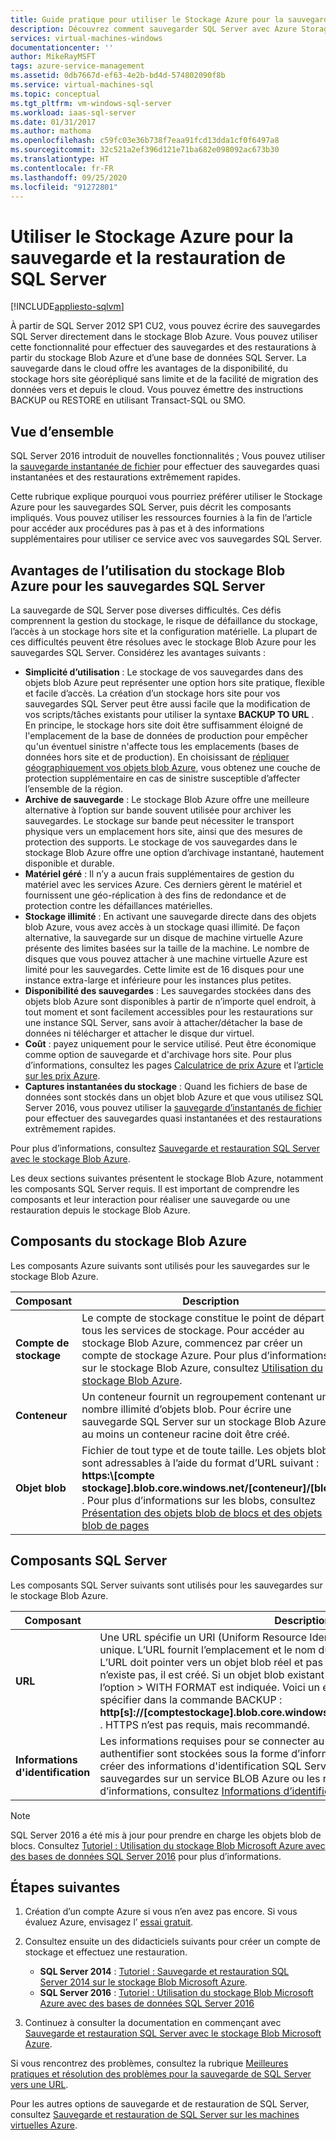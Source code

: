 ```yaml
---
title: Guide pratique pour utiliser le Stockage Azure pour la sauvegarde et la restauration de SQL Server | Microsoft Docs
description: Découvrez comment sauvegarder SQL Server avec Azure Storage. Explique les avantages de la sauvegarde des bases de données SQL sur le stockage Azure.
services: virtual-machines-windows
documentationcenter: ''
author: MikeRayMSFT
tags: azure-service-management
ms.assetid: 0db7667d-ef63-4e2b-bd4d-574802090f8b
ms.service: virtual-machines-sql
ms.topic: conceptual
ms.tgt_pltfrm: vm-windows-sql-server
ms.workload: iaas-sql-server
ms.date: 01/31/2017
ms.author: mathoma
ms.openlocfilehash: c59fc03e36b738f7eaa91fcd13dda1cf0f6497a8
ms.sourcegitcommit: 32c521a2ef396d121e71ba682e098092ac673b30
ms.translationtype: HT
ms.contentlocale: fr-FR
ms.lasthandoff: 09/25/2020
ms.locfileid: "91272801"
---
```

# <a name="use-azure-storage-for-sql-server-backup-and-restore"></a>Utiliser le Stockage Azure pour la sauvegarde et la restauration de SQL Server
[!INCLUDE[appliesto-sqlvm](../../includes/appliesto-sqlvm.md)]

À partir de SQL Server 2012 SP1 CU2, vous pouvez écrire des sauvegardes SQL Server directement dans le stockage Blob Azure. Vous pouvez utiliser cette fonctionnalité pour effectuer des sauvegardes et des restaurations à partir du stockage Blob Azure et d’une base de données SQL Server. La sauvegarde dans le cloud offre les avantages de la disponibilité, du stockage hors site géorépliqué sans limite et de la facilité de migration des données vers et depuis le cloud. Vous pouvez émettre des instructions BACKUP ou RESTORE en utilisant Transact-SQL ou SMO.

## <a name="overview"></a>Vue d’ensemble
SQL Server 2016 introduit de nouvelles fonctionnalités ; Vous pouvez utiliser la [sauvegarde instantanée de fichier](https://msdn.microsoft.com/library/mt169363.aspx) pour effectuer des sauvegardes quasi instantanées et des restaurations extrêmement rapides.

Cette rubrique explique pourquoi vous pourriez préférer utiliser le Stockage Azure pour les sauvegardes SQL Server, puis décrit les composants impliqués. Vous pouvez utiliser les ressources fournies à la fin de l’article pour accéder aux procédures pas à pas et à des informations supplémentaires pour utiliser ce service avec vos sauvegardes SQL Server.

## <a name="benefits-of-using-azure-blob-storage-for-sql-server-backups"></a>Avantages de l’utilisation du stockage Blob Azure pour les sauvegardes SQL Server
La sauvegarde de SQL Server pose diverses difficultés. Ces défis comprennent la gestion du stockage, le risque de défaillance du stockage, l’accès à un stockage hors site et la configuration matérielle. La plupart de ces difficultés peuvent être résolues avec le stockage Blob Azure pour les sauvegardes SQL Server. Considérez les avantages suivants :

* **Simplicité d’utilisation** : Le stockage de vos sauvegardes dans des objets blob Azure peut représenter une option hors site pratique, flexible et facile d’accès. La création d’un stockage hors site pour vos sauvegardes SQL Server peut être aussi facile que la modification de vos scripts/tâches existants pour utiliser la syntaxe **BACKUP TO URL** . En principe, le stockage hors site doit être suffisamment éloigné de l'emplacement de la base de données de production pour empêcher qu'un éventuel sinistre n'affecte tous les emplacements (bases de données hors site et de production). En choisissant de [répliquer géographiquement vos objets blob Azure](../../../storage/common/storage-redundancy.md), vous obtenez une couche de protection supplémentaire en cas de sinistre susceptible d’affecter l’ensemble de la région.
* **Archive de sauvegarde** : Le stockage Blob Azure offre une meilleure alternative à l’option sur bande souvent utilisée pour archiver les sauvegardes. Le stockage sur bande peut nécessiter le transport physique vers un emplacement hors site, ainsi que des mesures de protection des supports. Le stockage de vos sauvegardes dans le stockage Blob Azure offre une option d’archivage instantané, hautement disponible et durable.
* **Matériel géré** : Il n’y a aucun frais supplémentaires de gestion du matériel avec les services Azure. Ces derniers gèrent le matériel et fournissent une géo-réplication à des fins de redondance et de protection contre les défaillances matérielles.
* **Stockage illimité** : En activant une sauvegarde directe dans des objets blob Azure, vous avez accès à un stockage quasi illimité. De façon alternative, la sauvegarde sur un disque de machine virtuelle Azure présente des limites basées sur la taille de la machine. Le nombre de disques que vous pouvez attacher à une machine virtuelle Azure est limité pour les sauvegardes. Cette limite est de 16 disques pour une instance extra-large et inférieure pour les instances plus petites.
* **Disponibilité des sauvegardes** : Les sauvegardes stockées dans des objets blob Azure sont disponibles à partir de n’importe quel endroit, à tout moment et sont facilement accessibles pour les restaurations sur une instance SQL Server, sans avoir à attacher/détacher la base de données ni télécharger et attacher le disque dur virtuel.
* **Coût** : payez uniquement pour le service utilisé. Peut être économique comme option de sauvegarde et d'archivage hors site. Pour plus d’informations, consultez les pages [Calculatrice de prix Azure](https://go.microsoft.com/fwlink/?LinkId=277060 "Calculatrice de prix") et l’[article sur les prix Azure](https://go.microsoft.com/fwlink/?LinkId=277059 "Article sur les prix").
* **Captures instantanées du stockage** : Quand les fichiers de base de données sont stockés dans un objet blob Azure et que vous utilisez SQL Server 2016, vous pouvez utiliser la [sauvegarde d’instantanés de fichier](https://msdn.microsoft.com/library/mt169363.aspx) pour effectuer des sauvegardes quasi instantanées et des restaurations extrêmement rapides.

Pour plus d’informations, consultez [Sauvegarde et restauration SQL Server avec le stockage Blob Azure](https://go.microsoft.com/fwlink/?LinkId=271617).

Les deux sections suivantes présentent le stockage Blob Azure, notamment les composants SQL Server requis. Il est important de comprendre les composants et leur interaction pour réaliser une sauvegarde ou une restauration depuis le stockage Blob Azure.

## <a name="azure-blob-storage-components"></a>Composants du stockage Blob Azure
Les composants Azure suivants sont utilisés pour les sauvegardes sur le stockage Blob Azure.

| Composant | Description |
| --- | --- |
| **Compte de stockage** |Le compte de stockage constitue le point de départ de tous les services de stockage. Pour accéder au stockage Blob Azure, commencez par créer un compte de stockage Azure. Pour plus d’informations sur le stockage Blob Azure, consultez [Utilisation du stockage Blob Azure](https://azure.microsoft.com/develop/net/how-to-guides/blob-storage/). |
| **Conteneur** |Un conteneur fournit un regroupement contenant un nombre illimité d’objets blob. Pour écrire une sauvegarde SQL Server sur un stockage Blob Azure, au moins un conteneur racine doit être créé. |
| **Objet blob** |Fichier de tout type et de toute taille. Les objets blob sont adressables à l’aide du format d’URL suivant : **https:\\[compte stockage].blob.core.windows.net/[conteneur]/[blob]** . Pour plus d’informations sur les blobs, consultez [Présentation des objets blob de blocs et des objets blob de pages](https://msdn.microsoft.com/library/azure/ee691964.aspx) |

## <a name="sql-server-components"></a>Composants SQL Server
Les composants SQL Server suivants sont utilisés pour les sauvegardes sur le stockage Blob Azure.

| Composant | Description |
| --- | --- |
| **URL** |Une URL spécifie un URI (Uniform Resource Identifier) pour un fichier de sauvegarde unique. L’URL fournit l’emplacement et le nom du fichier de sauvegarde SQL Server. L’URL doit pointer vers un objet blob réel et pas un simple conteneur. Si l’objet blob n’existe pas, il est créé. Si un objet blob existant est indiqué, BACKUP échoue, sauf si l’option > WITH FORMAT est indiquée. Voici un exemple d’URL que vous pouvez spécifier dans la commande BACKUP : **http[s]://[comptestockage].blob.core.windows.net/[conteneur]/[NOMFICHIER.bak]** . HTTPS n’est pas requis, mais recommandé. |
| **Informations d'identification** |Les informations requises pour se connecter au stockage Blob Azure et pour s’y authentifier sont stockées sous la forme d’informations d’identification. Vous devez créer des informations d'identification SQL Server afin que ce dernier écrive les sauvegardes sur un service BLOB Azure ou les restaure depuis celui-ci. Pour plus d’informations, consultez [Informations d’identification SQL Server](https://msdn.microsoft.com/library/ms189522.aspx). |

> [!NOTE]
> SQL Server 2016 a été mis à jour pour prendre en charge les objets blob de blocs. Consultez [Tutoriel : Utilisation du stockage Blob Microsoft Azure avec des bases de données SQL Server 2016](https://msdn.microsoft.com/library/dn466438.aspx) pour plus d’informations.
> 
> 

## <a name="next-steps"></a>Étapes suivantes
1. Création d’un compte Azure si vous n’en avez pas encore. Si vous évaluez Azure, envisagez l’ [essai gratuit](https://azure.microsoft.com/free/).
2. Consultez ensuite un des didacticiels suivants pour créer un compte de stockage et effectuez une restauration.
   
   * **SQL Server 2014** : [Tutoriel : Sauvegarde et restauration SQL Server 2014 sur le stockage Blob Microsoft Azure](https://msdn.microsoft.com/library/jj720558\(v=sql.120\).aspx).
   * **SQL Server 2016** : [Tutoriel : Utilisation du stockage Blob Microsoft Azure avec des bases de données SQL Server 2016](https://msdn.microsoft.com/library/dn466438.aspx)
3. Continuez à consulter la documentation en commençant avec [Sauvegarde et restauration SQL Server avec le stockage Blob Microsoft Azure](https://msdn.microsoft.com/library/jj919148.aspx).

Si vous rencontrez des problèmes, consultez la rubrique [Meilleures pratiques et résolution des problèmes pour la sauvegarde de SQL Server vers une URL](https://msdn.microsoft.com/library/jj919149.aspx).

Pour les autres options de sauvegarde et de restauration de SQL Server, consultez [Sauvegarde et restauration de SQL Server sur les machines virtuelles Azure](backup-restore.md).

